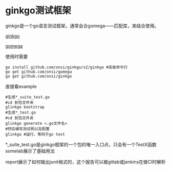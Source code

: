 # ginkgo测试框架

ginkgo是一个go语言测试框架，通常会合gomega——匹配库，来结合使用。

[ginkgo](https://github.com/onsi/ginkgo)

[gomega](https://github.com/onsi/gomega)

使用时需要
```shell
go install github.com/onsi/ginkgo/v2/ginkgo #安装命令行
go get github.com/onsi/gomega
go get github.com/onsi/ginkgo
```

直接看example

```shell
#生成*_suite_test.go 
#cd 到包文件夹
glinkgo bootstrap
#生成*_test.go
#cd 到包文件夹
glinkgo generate <.go文件名>
#然后编写测试例以及配置
glinkgo #运行，等同于go test
```

*_suite_test.go是ginkgo框架的一个包的唯一入口点，只会有一个TestX函数
somelab展示了基础用法

report展示了如何输出junit格式的，这个报告可以被gitlab或jenkins在做CI时解析
